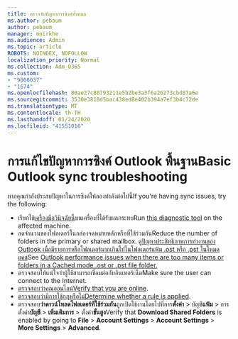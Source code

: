 ```yaml
---
title: ตรวจจับปัญหาการซิงค์ทั้งหมด
ms.author: pebaum
author: pebaum
manager: mnirkhe
ms.audience: Admin
ms.topic: article
ROBOTS: NOINDEX, NOFOLLOW
localization_priority: Normal
ms.collection: Adm_O365
ms.custom:
- "9000037"
- "1674"
ms.openlocfilehash: 80ae27c88793211e5b2be3a3f6a26273cbd87a6e
ms.sourcegitcommit: 3530e3818d5bac438ed8e402b394a7ef3b4c72de
ms.translationtype: MT
ms.contentlocale: th-TH
ms.lasthandoff: 01/24/2020
ms.locfileid: "41551016"
---
```

# <a name="basic-outlook-sync-troubleshooting"></a><span data-ttu-id="cf545-102">การแก้ไขปัญหาการซิงค์ Outlook พื้นฐาน</span><span class="sxs-lookup"><span data-stu-id="cf545-102">Basic Outlook sync troubleshooting</span></span>

<span data-ttu-id="cf545-103">หากคุณกำลังประสบปัญหาในการซิงค์ให้ลองทำดังต่อไปนี้</span><span class="sxs-lookup"><span data-stu-id="cf545-103">If you're having sync issues, try the following:</span></span>

- <span data-ttu-id="cf545-104">เรียกใช้[เครื่องมือวินิจฉัยนี้](https://aka.ms/sara-outlooksendreceive)บนเครื่องที่ได้รับผลกระทบ</span><span class="sxs-lookup"><span data-stu-id="cf545-104">Run [this diagnostic tool](https://aka.ms/sara-outlooksendreceive) on the affected machine.</span></span>
- <span data-ttu-id="cf545-105">ลดจำนวนของโฟลเดอร์ในกล่องจดหมายหลักหรือที่ใช้ร่วมกัน</span><span class="sxs-lookup"><span data-stu-id="cf545-105">Reduce the number of folders in the primary or shared mailbox.</span></span> <span data-ttu-id="cf545-106">ดู[ปัญหาประสิทธิภาพการทำงานของ Outlook เมื่อมีรายการหรือโฟลเดอร์มากเกินไปในโฟลเดอร์แฟ้ม .ost หรือ .pst ในโหมดแคช](https://support.microsoft.com/help/2768656/outlook-performance-issues-when-there-are-too-many-items-or-folders-in)</span><span class="sxs-lookup"><span data-stu-id="cf545-106">See [Outlook performance issues when there are too many items or folders in a Cached mode .ost or .pst file folder.](https://support.microsoft.com/help/2768656/outlook-performance-issues-when-there-are-too-many-items-or-folders-in)</span></span>
- <span data-ttu-id="cf545-107">ตรวจสอบให้แน่ใจว่าผู้ใช้สามารถเชื่อมต่อกับอินเทอร์เน็ต</span><span class="sxs-lookup"><span data-stu-id="cf545-107">Make sure the user can connect to the Internet.</span></span> 
- <span data-ttu-id="cf545-108">[ตรวจสอบว่าคุณออนไลน์](https://support.office.com/article/2460e4a8-16c7-47fc-b204-b1549275aac9)</span><span class="sxs-lookup"><span data-stu-id="cf545-108">[Verify that you are online](https://support.office.com/article/2460e4a8-16c7-47fc-b204-b1549275aac9).</span></span>
- <span data-ttu-id="cf545-109">[ตรวจสอบว่ามีการใช้กฎหรือไม่](https://support.office.com/article/C24F5DEA-9465-4DF4-AD17-A50704D66C59)</span><span class="sxs-lookup"><span data-stu-id="cf545-109">[Determine whether a rule is applied](https://support.office.com/article/C24F5DEA-9465-4DF4-AD17-A50704D66C59).</span></span>
- <span data-ttu-id="cf545-110">ตรวจสอบ**ว่าดาวน์โหลดโฟลเดอร์ที่ใช้ร่วมกัน**ถูกเปิดใช้งานโดยไปที่การ**ตั้งค่า** > บัญชี**แฟ้ม** > การตั้งค่า**บัญชี** > **เพิ่มเติมการ** > ตั้งค่า**ขั้นสูง**</span><span class="sxs-lookup"><span data-stu-id="cf545-110">Verify that **Download Shared Folders** is enabled by going to **File** > **Account Settings** > **Account Settings** > **More Settings** > **Advanced**.</span></span>